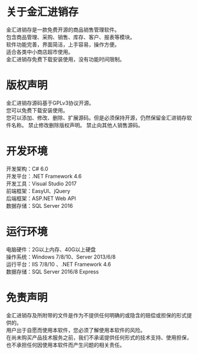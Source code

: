 # 关于金汇进销存
金汇进销存是一款免费开源的商品销售管理软件。  
包含商品管理、采购、销售、库存、客户、报表等模块。  
软件功能完善，界面简洁，上手容易，操作方便。  
适合各类中小商店超市使用。  
金汇进销存免费下载安装使用，没有功能时间限制。  

# 版权声明
金汇进销存源码基于GPLv3协议开源。  
您可以免费下载安装使用。  
您可以添加、修改、删除、扩展源码。但是必须保持开源，仍然保留金汇进销存软件名称。
禁止修改删除版权声明。
禁止向其他人销售源码。  

# 开发环境
开发架构：C# 6.0  
开发平台：.NET Framework 4.6  
开发工具：Visual Studio 2017  
前端框架：EasyUI、jQuery  
后端框架：ASP.NET Web API  
数据存储：SQL Server 2016  


# 运行环境
电脑硬件：2G以上内存、40G以上硬盘  
操作系统：Windows 7/8/10、Server 2013/6/8  
运行平台：IIS 7/8/10 、.NET Framework 4.6  
数据存储：SQL Server 2016/8 Express  

# 免责声明
金汇进销存及所附带的文件是作为不提供任何明确的或隐含的赔偿或担保的形式提供的。   
用户出于自愿而使用本软件，您必须了解使用本软件的风险。  
在尚未购买产品技术服务之前，我们不承诺提供任何形式的技术支持、使用担保，  
也不承担任何因使用本软件而产生问题的相关责任。
